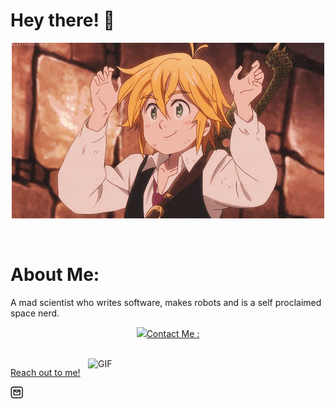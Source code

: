 # Hey there! 👋

<div align="center">
<img hight="200" width="500" alt="GIF" align="center" src="https://github.com/deltaonealpha/deltaonealpha/blob/main/208593.gif">
</div>
</br>
</br>

# About Me:
A mad scientist who writes software, makes robots and is a self proclaimed space nerd.

<p align="center" >  
  <a href="https://github.com/anuraghazra/github-readme-stats"> 
    <img  src="https://github-readme-stats.vercel.app/api?username=deltaonealpha&show_icons=true&theme=tokyonight/>
  </a>
 </p>

# Contact Me :

<p>
 </br>
<img hight="270" width="380" align="right" alt="GIF" src="https://github.com/deltaonealpha/deltaonealpha/blob/main/93195.gif">

Reach out to me! 

<a href="mailto:balaji.pranav@outlook.in">
 <img align="left" alt="Outlook" width="20" hight="20" src="https://github.com/deltaonealpha/deltaonealpha/blob/main/download.jpg" /> 
</a>
</br>
</br>
</br>
 </p>
 
